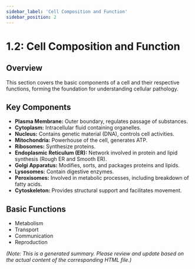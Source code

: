```yaml
---
sidebar_label: 'Cell Composition and Function'
sidebar_position: 2
---
```


# 1.2: Cell Composition and Function

## Overview
This section covers the basic components of a cell and their respective functions, forming the foundation for understanding cellular pathology.

## Key Components
- **Plasma Membrane:** Outer boundary, regulates passage of substances.
- **Cytoplasm:** Intracellular fluid containing organelles.
- **Nucleus:** Contains genetic material (DNA), controls cell activities.
- **Mitochondria:** Powerhouse of the cell, generates ATP.
- **Ribosomes:** Synthesize proteins.
- **Endoplasmic Reticulum (ER):** Network involved in protein and lipid synthesis (Rough ER and Smooth ER).
- **Golgi Apparatus:** Modifies, sorts, and packages proteins and lipids.
- **Lysosomes:** Contain digestive enzymes.
- **Peroxisomes:** Involved in metabolic processes, including breakdown of fatty acids.
- **Cytoskeleton:** Provides structural support and facilitates movement.

## Basic Functions
- Metabolism
- Transport
- Communication
- Reproduction

*(Note: This is a generated summary. Please review and update based on the actual content of the corresponding HTML file.)*
